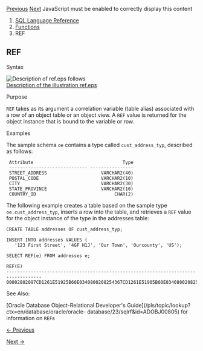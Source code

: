 [Previous](RAWTONHEX.md) [Next](REFTOHEX.md) JavaScript must be enabled to
correctly display this content

  1. [SQL Language Reference ](index.md)
  2. [Functions](Functions.md)
  3. REF 

## REF

Syntax

![Description of ref.eps
follows](https://docs.oracle.com/en/database/oracle/oracle-database/23/sqlrf/img/ref.gif)  
[Description of the illustration ref.eps](img_text/ref.md)

Purpose

`REF` takes as its argument a correlation variable (table alias) associated
with a row of an object table or an object view. A `REF` value is returned for
the object instance that is bound to the variable or row.

Examples

The sample schema `oe` contains a type called `cust_address_typ`, described as
follows:

    
    
     Attribute                                 Type
     ----------------------------- ----------------
     STREET_ADDRESS                    VARCHAR2(40)
     POSTAL_CODE                       VARCHAR2(10)
     CITY                              VARCHAR2(30)
     STATE_PROVINCE                    VARCHAR2(10)
     COUNTRY_ID                             CHAR(2)

The following example creates a table based on the sample type
`oe.cust_address_typ`, inserts a row into the table, and retrieves a `REF`
value for the object instance of the type in the addresses table:

    
    
    CREATE TABLE addresses OF cust_address_typ;
    
    INSERT INTO addresses VALUES (
       '123 First Street', '4GF H1J', 'Our Town', 'Ourcounty', 'US');
    
    SELECT REF(e) FROM addresses e;
    
    REF(E)
    -----------------------------------------------------------------------------------
    00002802097CD1261E51925B60E0340800208254367CD1261E51905B60E034080020825436010101820000

See Also:

[Oracle Database Object-Relational Developer's
Guide](/pls/topic/lookup?ctx=en/database/oracle/oracle-
database/23/sqlrf&id=ADOBJ00805) for information on `REF`s


[← Previous](RAWTONHEX.md)

[Next →](REFTOHEX.md)
